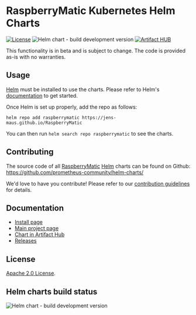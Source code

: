 # RaspberryMatic Kubernetes Helm Charts

[![License](https://img.shields.io/badge/License-Apache%202.0-blue.svg)](https://opensource.org/licenses/Apache-2.0) ![Helm chart - build development version](https://github.com/jens-maus/RaspberryMatic/workflows/Helm%20chart%20-%20build%20development%20version/badge.svg) [![Artifact HUB](https://img.shields.io/endpoint?url=https://artifacthub.io/badge/repository/raspberrymatic)](https://artifacthub.io/packages/search?repo=raspberrymatic)

This functionality is in beta and is subject to change. The code is provided as-is with no warranties.

## Usage

[Helm](https://helm.sh) must be installed to use the charts.
Please refer to Helm's [documentation](https://helm.sh/docs/) to get started.

Once Helm is set up properly, add the repo as follows:

```console
helm repo add raspberrymatic https://jens-maus.github.io/RaspberryMatic
```

You can then run `helm search repo raspberrymatic` to see the charts.

## Contributing

The source code of all [RaspberryMatic](https://raspberrymatic.de) [Helm](https://helm.sh) charts can be found on Github: <https://github.com/prometheus-community/helm-charts/>

<!-- Keep full URL links to repo files because this README syncs from main to gh-pages.  -->
We'd love to have you contribute! Please refer to our [contribution guidelines](https://github.com/jens-maus/RaspberryMatic/blob/master/CONTRIBUTING.md) for details.

## Documentation

- [Install page](https://github.com/jens-maus/RaspberryMatic/wiki/Installation-Kubernetes)
- [Main project page](https://github.com/jens-maus/RaspberryMatic)
- [Chart in Artifact Hub](https://artifacthub.io/packages/helm/raspberrymatic/raspberrymatic)
- [Releases](https://github.com/jens-maus/RaspberryMatic/releases)

## License

<!-- Keep full URL links to repo files because this README syncs from main to gh-pages.  -->
[Apache 2.0 License](https://github.com/jens-maus/RaspberryMatic/blob/gh-pages/LICENSE).

## Helm charts build status

![Helm chart - build development version](https://github.com/jens-maus/RaspberryMatic/workflows/Helm%20chart%20-%20build%20development%20version/badge.svg)
